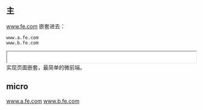 ## 主
www.fe.com
嵌套进去：
```
www.a.fe.com
www.b.fe.com
```
<IFRAME width=100% height=30 marginwidth=0 marginheight=0 SRC="header.htm" ></IFRAME>实现页面嵌套，最简单的微前端。

## micro
www.a.fe.com
www.b.fe.com